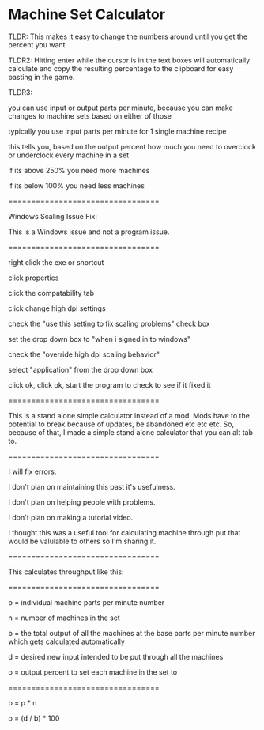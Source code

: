 # Machine Set Calculator

TLDR: This makes it easy to change the numbers around until you get the percent you want.

TLDR2: Hitting enter while the cursor is in the text boxes will automatically calculate and copy the resulting percentage to the clipboard for easy pasting in the game.

TLDR3:

you can use input or output parts per minute, because you can make changes to machine sets based on either of those

typically you use input parts per minute for 1 single machine recipe

this tells you, based on the output percent how much you need to overclock or underclock every machine in a set

if its above 250% you need more machines

if its below 100% you need less machines


=================================

Windows Scaling Issue Fix:

This is a Windows issue and not a program issue.

=================================


right click the exe or shortcut

click properties

click the compatability tab

click change high dpi settings

check the "use this setting to fix scaling problems" check box

set the drop down box to "when i signed in to windows"

check the "override high dpi scaling behavior"

select "application" from the drop down box

click ok, click ok, start the program to check to see if it fixed it



=================================

This is a stand alone simple calculator instead of a mod. Mods have to the potential to break because of updates, be abandoned etc etc etc. So, because of that, I made a simple stand alone calculator that you can alt tab to.

=================================

I will fix errors.

I don't plan on maintaining this past it's usefulness.

I don't plan on helping people with problems.

I don't plan on making a tutorial video.

I thought this was a useful tool for calculating machine through put that would be valulable to others so I'm sharing it.

=================================

This calculates throughput like this:

=================================


p = individual machine parts per minute number

n = number of machines in the set

b = the total output of all the machines at the base parts per minute number which gets calculated automatically

d = desired new input intended to be put through all the machines

o = output percent to set each machine in the set to

=================================

b = p * n

o = (d / b) * 100
